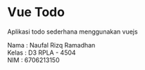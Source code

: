 # Vue Todo
Aplikasi todo sederhana menggunakan vuejs

Nama	: Naufal Rizq Ramadhan <br>
Kelas	: D3 RPLA - 4504 <br>
NIM 	: 6706213150 <br>
